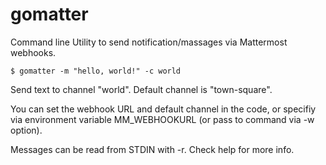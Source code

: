 # gomatter

Command line Utility to send notification/massages via Mattermost webhooks.

```
$ gomatter -m "hello, world!" -c world
```

Send text to channel "world".  Default channel is "town-square".

You can set the webhook URL and default channel in the code, or
specifiy via environment variable MM_WEBHOOKURL (or pass to 
command via -w option).

Messages can be read from STDIN with -r.  Check help for more
info.




